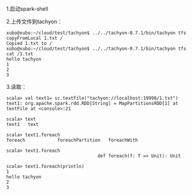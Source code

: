 

1.启动spark-shell

2.上传文件到tachyon：

	xubo@xubo:~/cloud/test/tachyon$ ../../tachyon-0.7.1/bin/tachyon tfs copyFromLocal 1.txt /
	Copied 1.txt to /
	xubo@xubo:~/cloud/test/tachyon$ ../../tachyon-0.7.1/bin/tachyon tfs cat /1.txt
	hello tachyon
	1
	2
	3

3.读取：


	scala> val text1= sc.textFile("tachyon://localhost:19998/1.txt")
	text1: org.apache.spark.rdd.RDD[String] = MapPartitionsRDD[1] at textFile at <console>:21
	
	scala> text
	text1   text    
	
	scala> text1.foreach
	foreach            foreachPartition   foreachWith        
	
	scala> text1.foreach
	                                  def foreach(f: T => Unit): Unit   
	
	scala> text1.foreach(println)
	1
	hello tachyon
	2
	3

